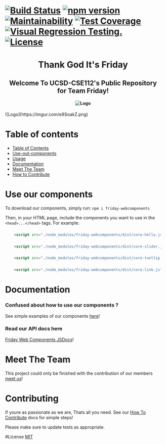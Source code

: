 [![Build Status](https://travis-ci.com/ucsd-cse112/team13.svg?branch=master)](https://travis-ci.com/ucsd-cse112/team13)
[![npm version](https://badge.fury.io/js/friday-webcomponents.svg)](https://badge.fury.io/js/friday-webcomponents)
[![Maintainability](https://api.codeclimate.com/v1/badges/326f35bc460bb3deb322/maintainability)](https://codeclimate.com/github/ucsd-cse112/team13/maintainability)
[![Test Coverage](https://api.codeclimate.com/v1/badges/326f35bc460bb3deb322/test_coverage)](https://codeclimate.com/github/ucsd-cse112/team13/test_coverage)
[![Visual Regression Testing.](https://percy.io/static/images/percy-badge.svg)](https://percy.io/ucsd-cse112/ucsd-cse112)
[![License](https://img.shields.io/badge/License-MIT-yellow.svg)](https://opensource.org/licenses/MIT)
=======================================

<h1 align="center"> Thank God It's Friday</h1>
<h2 align="center"> Welcome To UCSD-CSE112's Public Repository for Team Friday!</h2>
<h4 align="center"> <img alt="Logo" src="https://imgur.com/e9SoakZ.png"></h4>
![Logo](https://imgur.com/e9SoakZ.png)

Table of contents
=================

<!--ts-->
   * [Table of Contents](#Table-of-contents)
   * [Use-out-components](#Use-our-components)
   * [Usage](#usage)
   * [Documentation](#Documentation)
   * [Meet The Team](#Meet-The-Team)
   * [How to Contribute](#Contributing)
<!--te-->

# Use our components
To download our components, simply run:
`npm i friday-webcomponents`

Then, in your HTML page, include the components you want to use in the `<head>...</head>` tags. For example:

### <core-hello>

```html
	<script src="./node_modules/friday-webcomponents/dist/core-hello.js"></script>
```

### <core-slider>

```html
	<script src="./node_modules/friday-webcomponents/dist/core-slider.js"></script>
```

### <core-tooltip>

```html
	<script src="./node_modules/friday-webcomponents/dist/core-tooltip.js"></script>
```

### <core-link>

```html
	<script src="./node_modules/friday-webcomponents/dist/core-link.js"></script>
```
# Documentation
### Confused about how to use our components ?
See simple examples of our components [here](https://github.com/ucsd-cse112/team13/blob/master/teamProfile.html)!<!-- todo -->
### Read our API docs here
[Friday Web Components JSDocs](https://github.com/ucsd-cse112/team13/blob/master/teamProfile.html)! 

# Meet The Team
This project could only be finished with the contribution of our members
[meet us](https://github.com/ucsd-cse112/team13/blob/master/teamProfile.html)!

# Contributing
If youre as passionate as we are, Thats all you need. 
See our [How To Contribute](./CONTRIBUTING.md) docs for simple steps!

Please make sure to update tests as appropriate.

#License
[MIT](https://opensource.org/licenses/MIT)